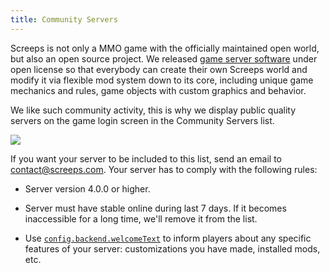 ```yaml
---
title: Community Servers
---
```


Screeps is not only a MMO game with the officially maintained open world, but also an open source project. We released [game server software](https://github.com/screeps/screeps) under open license so that everybody can create their own Screeps world and modify it via flexible mod system down to its core, including unique game mechanics and rules, game objects with custom graphics and behavior. 

We like such community activity, this is why we display public quality servers on the game login screen in the Community Servers list.

![](img/community-servers.png)

If you want your server to be included to this list, send an email to [contact@screeps.com](mailto:contact@screeps.com). Your server has to comply with the following rules:

* Server version 4.0.0 or higher.

* Server must have stable online during last 7 days. If it becomes inaccessible for a long time, we'll remove it from the list.

* Use [`config.backend.welcomeText`](https://github.com/screeps/launcher/blob/master/init_dist/example-mods/welcome-text.js) to inform players about any specific features of your server: customizations you have made, installed mods, etc.
